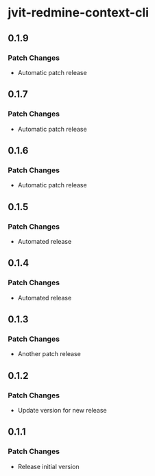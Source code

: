 # jvit-redmine-context-cli

## 0.1.9

### Patch Changes

- Automatic patch release

## 0.1.7

### Patch Changes

- Automatic patch release

## 0.1.6

### Patch Changes

- Automatic patch release

## 0.1.5

### Patch Changes

- Automated release

## 0.1.4

### Patch Changes

- Automated release

## 0.1.3

### Patch Changes

- Another patch release

## 0.1.2

### Patch Changes

- Update version for new release

## 0.1.1

### Patch Changes

- Release initial version
